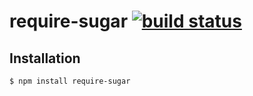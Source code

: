 require-sugar [![build status](https://secure.travis-ci.org/scalableminds/require-sugar.png)](http://travis-ci.org/scalableminds/require-sugar)
=================



## Installation

```bash
$ npm install require-sugar
```

